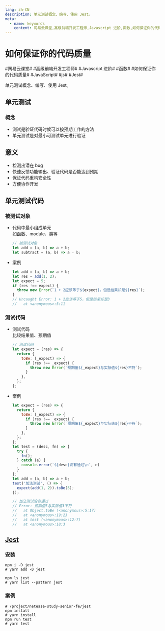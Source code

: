 ```yaml
---
lang: zh-CN
description: 单元测试概念、编写、使用 Jest。
meta:
  - name: keywords
    content: 网易云课堂,高级前端开发工程师,Javascript 进阶,函数,如何保证你的代码质量,JavaScript,js,Jest
---
```


# 如何保证你的代码质量

\#网易云课堂#
\#高级前端开发工程师#
\#Javascript 进阶#
\#函数#
\#如何保证你的代码质量#
\#JavaScript#
\#js#
\#Jest#

单元测试概念、编写、使用 Jest。

## 单元测试

### 概念

* 测试是验证代码时候可以按预期工作的方法
* 单元测试是对最小可测试单元进行验证

## 意义

* 检测出潜在 bug
* 快速反馈功能输出、验证代码是否能达到预期
* 保证代码重构安全性
* 方便协作开发

## 单元测试代码

### 被测试对象

* 代码中最小组成单元  
  如函数、module、类等

  ```js
  // 被测试对象
  let add = (a, b) => a + b;
  let subtract = (a, b) => a - b;
  ```

* 案例

  ```js
  let add = (a, b) => a + b;
  let res = add(1, 2);
  let expect = 5;
  if (res !== expect) {
    throw new Error(`1 + 2应该等于${expect}，但是结果却是${res}`);
  }
  // Uncaught Error: 1 + 2应该等于5，但是结果却是3
  //   at <anonymous>:5:11
  ```

### 测试代码

* 测试代码  
  比较结果值、预期值

  ```js
  // 测试代码
  let expect = (res) => {
    return {
      toBe: (_expect) => {
        if (res !== _expect) {
          throw new Error(`预期值${_expect}与实际值${res}不符`);
        }
      },
    };
  };
  ```

* 案例

  ```js
  let expect = (res) => {
    return {
      toBe: (_expect) => {
        if (res !== _expect) {
          throw new Error(`预期值${_expect}与实际值${res}不符`);
        }
      },
    };
  };
  let test = (desc, fn) => {
    try {
      fn();
    } catch (e) {
      console.error(`${desc}没有通过\n`, e)
    }
  };
  let add = (a, b) => a + b;
  test('加法测试', () => {
    expect(add(1, 2)).toBe(5);
  });

  // 加法测试没有通过
  // Error: 预期值5与实际值3不符
  //   at Object.toBe (<anonymous>:5:17)
  //   at <anonymous>:19:23
  //   at test (<anonymous>:12:7)
  //   at <anonymous>:18:3
  ```

## [Jest](https://jestjs.io/)

### 安装

```shell
npm i -D jest
# yarn add -D jest

npm ls jest
# yarn list --pattern jest
```

### 案例

```shell
# /project/netease-study-senior-fe/jest
npm install
# yarn install
npm run test
# yarn test
```